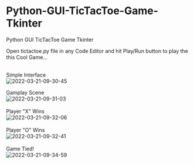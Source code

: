 # Python-GUI-TicTacToe-Game-Tkinter
Python GUI TicTacToe Game Tkinter

Open tictactoe.py file in any Code Editor and hit Play/Run button to play the this Cool Game...
<br>
<br>

Simple Interface
<br>
![2022-03-21-09-30-45](https://user-images.githubusercontent.com/26629776/159206313-4dfb919e-85ac-4bf7-aa02-3549fcd2fac7.jpg)
<br>

Gamplay Scene
<br>
![2022-03-21-09-31-03](https://user-images.githubusercontent.com/26629776/159206338-06126f98-ecdf-45a1-9e3e-a926706a9d23.jpg)
<br>
<br>
Player "X" Wins
<br>
![2022-03-21-09-32-06](https://user-images.githubusercontent.com/26629776/159206339-6f883326-83df-43bf-a5dd-77eb8bebc194.jpg)
<br>
<br>
Player "O" Wins
<br>
![2022-03-21-09-32-41](https://user-images.githubusercontent.com/26629776/159206340-3e4813b5-a2ea-4cef-9567-3278fcabde01.jpg)
<br>
<br>
Game Tied!
<br>
![2022-03-21-09-34-59](https://user-images.githubusercontent.com/26629776/159206342-afa4973a-9cdc-44d6-a2d0-af52607fdbd7.jpg)
